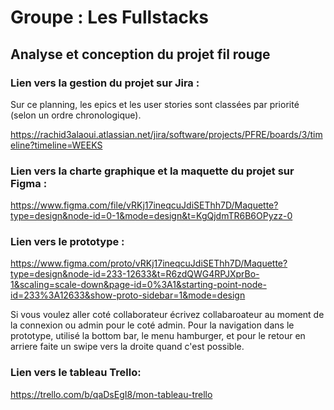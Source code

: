 # Groupe : Les Fullstacks

## Analyse et conception du projet fil rouge

### Lien vers la gestion du projet sur Jira : 
Sur ce planning, les epics et les user stories sont classées par priorité (selon un ordre chronologique).

https://rachid3alaoui.atlassian.net/jira/software/projects/PFRE/boards/3/timeline?timeline=WEEKS

### Lien vers la charte graphique et la maquette du projet sur Figma :  
https://www.figma.com/file/vRKj17ineqcuJdiSEThh7D/Maquette?type=design&node-id=0-1&mode=design&t=KgQjdmTR6B6OPyzz-0


### Lien vers le prototype :

https://www.figma.com/proto/vRKj17ineqcuJdiSEThh7D/Maquette?type=design&node-id=233-12633&t=R6zdQWG4RPJXprBo-1&scaling=scale-down&page-id=0%3A1&starting-point-node-id=233%3A12633&show-proto-sidebar=1&mode=design

Si vous voulez aller coté collaborateur écrivez collabaroateur au moment de la connexion ou admin pour le coté admin.
Pour la navigation dans le prototype, utilisé la bottom bar, le menu hamburger, et pour le retour en arriere faite un swipe vers la droite quand c'est possible.


### Lien vers le tableau Trello: 

https://trello.com/b/qaDsEgI8/mon-tableau-trello

